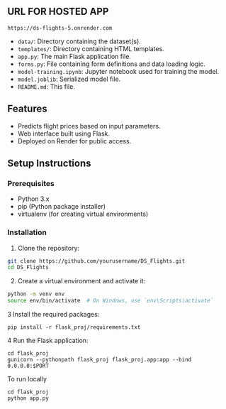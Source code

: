 ## URL FOR HOSTED APP ##
`https://ds-flights-5.onrender.com`

- `data/`: Directory containing the dataset(s).
- `templates/`: Directory containing HTML templates.
- `app.py`: The main Flask application file.
- `forms.py`: File containing form definitions and data loading logic.
- `model-training.ipynb`: Jupyter notebook used for training the model.
- `model.joblib`: Serialized model file.
- `README.md`: This file.

## Features

- Predicts flight prices based on input parameters.
- Web interface built using Flask.
- Deployed on Render for public access.

## Setup Instructions

### Prerequisites

- Python 3.x
- pip (Python package installer)
- virtualenv (for creating virtual environments)

### Installation

1. Clone the repository:

```bash
git clone https://github.com/yourusername/DS_Flights.git
cd DS_Flights
```

2. Create a virtual environment and activate it:
```bash
python -m venv env
source env/bin/activate  # On Windows, use `env\Scripts\activate`
```
3 Install the required packages:
```
pip install -r flask_proj/requirements.txt
```
4 Run the Flask application:
```
cd flask_proj
gunicorn --pythonpath flask_proj flask_proj.app:app --bind 0.0.0.0:$PORT
```
To run locally 
```
cd flask_proj
python app.py
```

